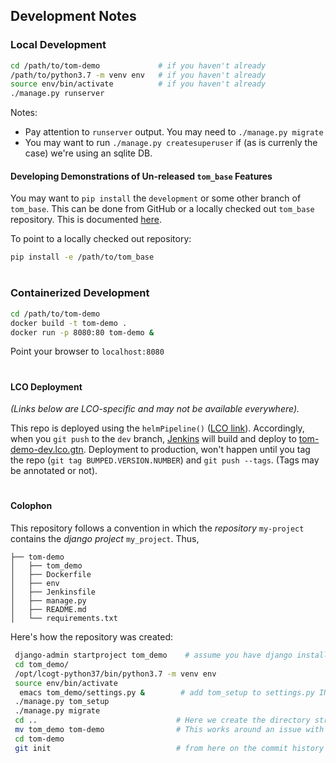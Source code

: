 ## Development Notes

### Local Development

```bash
cd /path/to/tom-demo             # if you haven't already
/path/to/python3.7 -m venv env   # if you haven't already
source env/bin/activate          # if you haven't already
./manage.py runserver 
```
Notes:
* Pay attention to `runserver` output. You may need to `./manage.py migrate`
* You may want to run `./manage.py createsuperuser` if (as is currenly the case) we're using an sqlite DB.

#### Developing Demonstrations of Un-released `tom_base` Features
You may want to `pip install` the `development` or some other branch of `tom_base`.
This can be done from GitHub or a locally checked out `tom_base` repository.
This is documented [here](https://pip.pypa.io/en/stable/reference/pip_install/#vcs-support).
 
To point to a locally checked out repository:
```bash
pip install -e /path/to/tom_base
```

#
### Containerized Development
```bash
cd /path/to/tom-demo
docker build -t tom-demo .
docker run -p 8080:80 tom-demo &
```
Point your browser to `localhost:8080`



#
#### LCO Deployment
_(Links below are LCO-specific and may not be available everywhere)._

This repo is deployed using the `helmPipeline()` ([LCO link](https://github.com/LCOGT/jenkins-shared-libraries/blob/master/vars/helmPipeline.md)).
Accordingly, when you `git push` to the `dev` branch, [Jenkins](http://jenkins.lco.gtn/blue/organizations/jenkins/lcogt%2Ftom-demo/activity) will
build and deploy to [tom-demo-dev.lco.gtn](http://tom-demo-dev.lco.gtn). Deployment to production, won't happen
until you tag the repo (`git tag BUMPED.VERSION.NUMBER`) and `git push --tags`. (Tags may be annotated or not). 

#
#### Colophon
This repository follows a convention in which the _repository_ `my-project`
contains the _django project_ `my_project`. Thus,
```
├── tom-demo
│   ├── tom_demo
│   ├── Dockerfile
│   ├── env
│   ├── Jenkinsfile
│   ├── manage.py
│   ├── README.md
│   └── requirements.txt
```
Here's how the repository was created:
```bash
 django-admin startproject tom_demo    # assume you have django installed (for django-admin) 
 cd tom_demo/
 /opt/lcogt-python37/bin/python3.7 -m venv env
 source env/bin/activate
  emacs tom_demo/settings.py &        # add tom_setup to settings.py INSTALLED_APPS
 ./manage.py tom_setup
 ./manage.py migrate
 cd ..                               # Here we create the directory struture described above
 mv tom_demo tom-demo                # This works around an issue with tom_setup that 
 cd tom-demo
 git init                            # from here on the commit history tells the story
```
